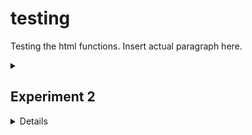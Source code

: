 <title>Tester</title>

<h1>testing</h1>
<body>
<p>Testing the html functions. Insert actual paragraph here.</p>
</body>

<details id=1>
<summary><h2>Experiment 2</h2></summary>
  <ul>
    <li>testing bullet 1</li>
    <li> testing bullet 2</li>
  </ul>
</details id=1>
</body>
<body>
  <details id=2>
<summmary><h2>Smosh rebought Smosh</h2></summmary>
<h3>Yesterday, June 20th of 2023, Anthony Padilla and Ian Hecox rebought Smosh. 
Moving forward the duo will create sketches together an bring back the best of the past to the present.
  <a href="http://youtube.com/Smosh">link to Smosh's Youtube Channel </a>
</h3>
</body>
</details>
